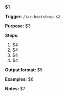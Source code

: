 <!-- $1=Template name (e.g., "IaC Bootstrap"), $2=Platform (aws/gcp/azure/fly/render), $3=Purpose statement, $4=Step-by-step implementation steps, $5=Required output formats, $6=Example command syntax, $7=Implementation notes and common pitfalls -->
**$1**

**Trigger:** `/iac-bootstrap $2`

**Purpose:** $3

**Steps:** 
1. $4
2. $4
3. $4
4. $4

**Output format:** $5

**Examples:** $6

**Notes:** $7
